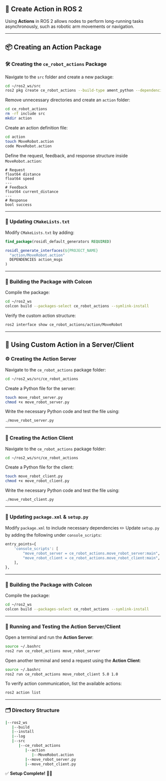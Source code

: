 ## 🚀 Create Action in ROS 2

Using **Actions** in ROS 2 allows nodes to perform long-running tasks asynchronously, such as robotic arm movements or navigation.

---

## 📦 Creating an Action Package

### 🛠️ Creating the `ce_robot_actions` Package
Navigate to the `src` folder and create a new package:
```bash
cd ~/ros2_ws/src
ros2 pkg create ce_robot_actions --build-type ament_python --dependencies rclpy action_msgs
```

Remove unnecessary directories and create an `action` folder:
```bash
cd ce_robot_actions
rm -rf include src
mkdir action
```

Create an action definition file:
```bash
cd action
touch MoveRobot.action
code MoveRobot.action
```

Define the request, feedback, and response structure inside `MoveRobot.action`:
```plaintext
# Request
float64 distance
float64 speed
---
# Feedback
float64 current_distance
---
# Response
bool success
```

---

### 📌 Updating `CMakeLists.txt`
Modify `CMakeLists.txt` by adding:
```cmake
find_package(rosidl_default_generators REQUIRED)

rosidl_generate_interfaces(${PROJECT_NAME}
  "action/MoveRobot.action"
  DEPENDENCIES action_msgs
)
```

---

### 🔨 Building the Package with Colcon
Compile the package:
```bash
cd ~/ros2_ws
colcon build --packages-select ce_robot_actions --symlink-install
```

Verify the custom action structure:
```bash
ros2 interface show ce_robot_actions/action/MoveRobot
```

---

## 🚀 Using Custom Action in a Server/Client

### ⚙️ Creating the Action Server
Navigate to the `ce_robot_actions` package folder:
```bash
cd ~/ros2_ws/src/ce_robot_actions
```

Create a Python file for the server:
```bash
touch move_robot_server.py
chmod +x move_robot_server.py
```

Write the necessary Python code and test the file using:
```bash
./move_robot_server.py
```

---

### 🔄 Creating the Action Client
Navigate to the `ce_robot_actions` package folder:
```bash
cd ~/ros2_ws/src/ce_robot_actions
```

Create a Python file for the client:
```bash
touch move_robot_client.py
chmod +x move_robot_client.py
```

Write the necessary Python code and test the file using:
```bash
./move_robot_client.py
```

---

### 📌 Updating `package.xml` & `setup.py`
Modify `package.xml` to include necessary dependencies ✏️
Update `setup.py` by adding the following under `console_scripts`:
```python
entry_points={
    'console_scripts': [
        "move_robot_server = ce_robot_actions.move_robot_server:main",
        "move_robot_client = ce_robot_actions.move_robot_client:main",
    ],
},
```

---

### 🔨 Building the Package with Colcon
Compile the package:
```bash
cd ~/ros2_ws
colcon build --packages-select ce_robot_actions --symlink-install
```

---

### 🚀 Running and Testing the Action Server/Client

Open a terminal and run the **Action Server**:
```bash
source ~/.bashrc
ros2 run ce_robot_actions move_robot_server
```

Open another terminal and send a request using the **Action Client**:
```bash
source ~/.bashrc
ros2 run ce_robot_actions move_robot_client 5.0 1.0
```

To verify action communication, list the available actions:
```bash
ros2 action list
```

---

### 🗂️ Directory Structure

```bash
|--ros2_ws
   |--build
   |--install
   |--log
   |--src
      |--ce_robot_actions
         |--action
            |--MoveRobot.action
         |--move_robot_server.py
         |--move_robot_client.py
```

✅ **Setup Complete!** 🚀✨
